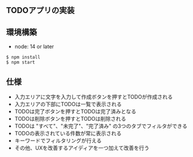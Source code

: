 ## TODOアプリの実装

## 環境構築

- node: 14 or later

```
$ npm install
$ npm start
```

## 仕様
- 入力エリアに文字を入力して作成ボタンを押すとTODOが作成される
- 入力エリアの下部にTODOは一覧で表示される
- TODOは完了ボタンを押すとTODOは完了済みとなる
- TODOは削除ボタンを押すとTODOは削除される
- TODOは "すべて"、"未完了"、"完了済み" の3つのタブでフィルタができる
- TODOの表示されている件数が常に表示される
- キーワードでフィルタリングが行える
- その他、UXを改善するアイディアを一つ加えて改善を行う
